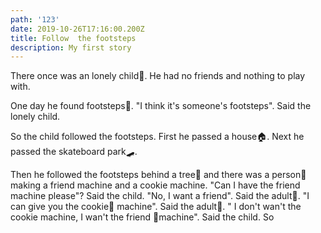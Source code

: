 ```yaml
---
path: '123'
date: 2019-10-26T17:16:00.200Z
title: Follow  the footsteps
description: My first story
---
```

There once was an lonely child🧒. He had no friends and nothing to play with.

One day he found footsteps👣. "I think it's someone's footsteps". Said the lonely child.

So the child followed the footsteps. First he passed a house🏠. Next he passed the skateboard park🛹. 

Then he followed the footsteps behind a tree🌲 and there was a person🧍 making a friend machine and a cookie machine. "Can I have the friend machine please"? Said the child. "No, I want a friend". Said the adult🧔. "I can give you the cookie🍪 machine". Said the adult🧔. " I don't wan't the cookie machine, I wan't the friend 🧍machine". Said the child. So
